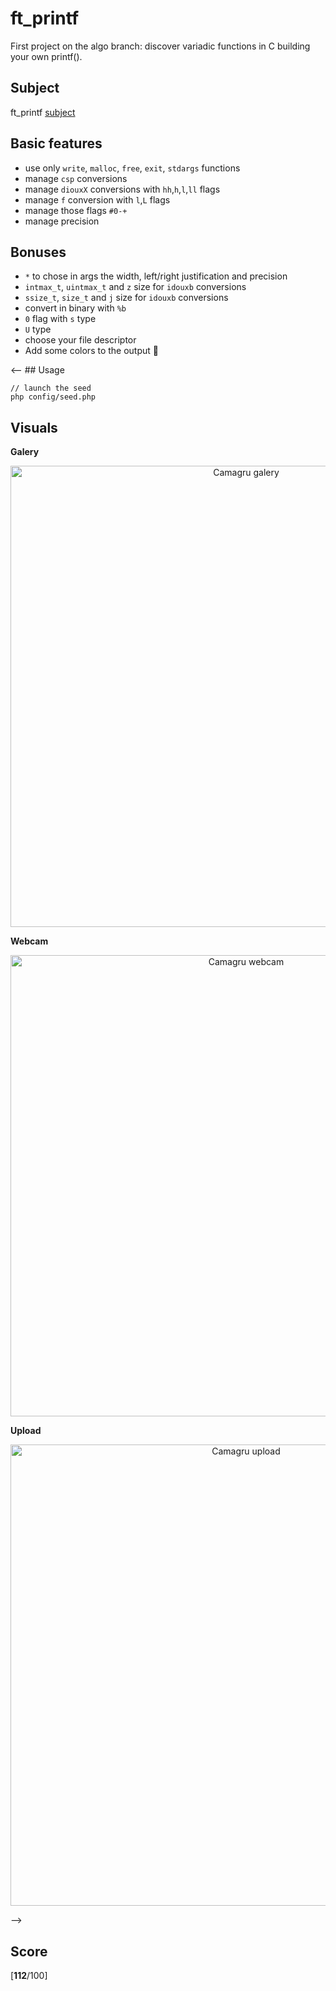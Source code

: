 # ft_printf

First project on the algo branch: discover variadic functions in C building your own printf().

## Subject
ft_printf [subject](https://github.com/bouplusbou/42-ft_printf/blob/master/readme_assets/ft_printf.en.pdf)

## Basic features
- use only `write`, `malloc`, `free`, `exit`, `stdargs` functions
- manage `csp` conversions
- manage `diouxX` conversions with `hh`,`h`,`l`,`ll` flags
- manage `f` conversion with `l`,`L` flags
- manage those flags `#0-+ `
- manage precision

## Bonuses
- `*` to chose in args the width, left/right justification and precision
- `intmax_t`, `uintmax_t` and `z` size for `idouxb` conversions
- `ssize_t`, `size_t` and `j` size for `idouxb` conversions
- convert in binary with `%b`
- `0` flag with `s` type
- `U` type
- choose your file descriptor
- Add some colors to the output 🌈

<-- ## Usage

```
// launch the seed
php config/seed.php
```

## Visuals
**Galery**
<p align="center">
  <img src="./readme_assets/galery.png" alt="Camagru galery" width="738">
</p>

**Webcam**
<p align="center">
  <img src="./readme_assets/webcam.png" alt="Camagru webcam" width="738">
</p>

**Upload**
<p align="center">
  <img src="./readme_assets/upload.png" alt="Camagru upload" width="738">
</p> -->

## Score
[**112**/100]
